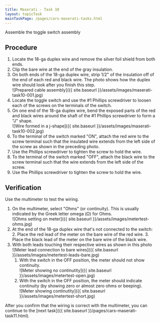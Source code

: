```yaml
---
title: Maserati - Task 10
layout: topicTask
mainTaskPage: /pages/cars-maserati-tasks.html
---
```


Assemble the toggle switch assembly

## Procedure

1. Locate the 18-ga duplex wire and remove the silver foil shield from both ends.
2. Clip the bare wire at the end of the gray insulation.
3. On both ends of the 18-ga duplex wire, strip 1/2" of the insulation off of the end of each red and black wire. The photo shows how the duplex wire should look after you finish this step.<br>![Prepared cable assembly]({{ site.baseurl }}/assets/images/maserati-task10-001.jpg)
4. Locate the toggle switch and use the #1 Phillips screwdriver to loosen each of the screws on the terminals of the switch.
5. On one end of the 18-ga duplex wire, bend the exposed parts of the red and black wires around the shaft of the #1 Phillips screwdriver to form a "J" shape.<br>![Wire formed in a j-shape]({{ site.baseurl }}/assets/images/maserati-task10-002.jpg)
6. To the terminal of the switch marked "ON", attach the red wire to the screw terminal such that the insulated wire extends from the left side of the screw as shown in the preceding photo.
7. Use the Phillips screwdriver to tighten the screw to hold the wire.
6. To the terminal of the switch marked "OFF", attach the black wire to the screw terminal such that the wire extends from the left side of the screw.
7. Use the Phillips screwdriver to tighten the screw to hold the wire.

## Verification

Use the multimeter to test the wiring.

1. On the multimeter, select "Ohms" (or continuity). This is usually indicated by the Greek letter omega (&#937;) for Ohms.<br>![Ohms setting on meter]({{ site.baseurl }}/assets/images/metertest-ohms.jpg)
2. At the end of the 18-ga duplex wire that's not connected to the switch: 
	2. Place the red lead of the meter on the bare wire of the red wire.
	3. Place the black lead of the meter on the bare wire of the black wire.
4. With both leads touching their respective wires as shown in this photo <br>![Meter lead connection to bare wires]({{ site.baseurl }}/assets/images/metertest-leads-bare.jpg)
	1. With the switch in the OFF position, the meter should not show continuity.<br>![Meter showing no continutity]({{ site.baseurl }}/assets/images/metertest-open.jpg)
	2. With the switch in the OFF position, the meter should indicate continuity (by showing zero or almost zero ohms or beeping).<br>![Meter showing continutity]({{ site.baseurl }}/assets/images/metertest-short.jpg)

After you confirm that the wiring is correct with the multimeter, you can continue to the [next task]({{ site.baseurl }}/pages/cars-maserati-task11.html).
